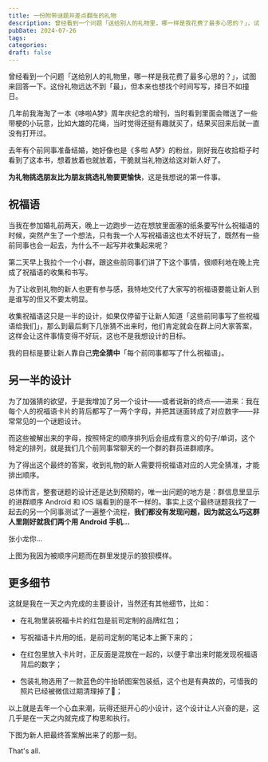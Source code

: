 ```yaml
---
title: 一份附带谜题并差点翻车的礼物
description: 曾经看到一个问题「送给别人的礼物里，哪一样是我花费了最多心思的？」，试图来回答一下。
pubDate: 2024-07-26
tags:
categories: 
draft: false
---
```



曾经看到一个问题「送给别人的礼物里，哪一样是我花费了最多心思的？」，试图来回答一下。这份礼物远达不到「最」，但本来也想找个时间写写，择日不如撞日。

几年前我海淘了一本《哆啦A梦》周年庆纪念的增刊，当时看到里面会赠送了一些带梗的小玩意，比如大雄的花绳，当时觉得还挺有趣就买了，结果买回来后就一直没有打开过。


去年有个前同事准备结婚，她好像也是《多啦 A梦》的粉丝，刚好我在收拾柜子时看到了这本书，想着放着也就放着，干脆就当礼物送给这对新人好了。

**为礼物挑选朋友比为朋友挑选礼物要更愉快**，这是我想说的第一件事。

## 祝福语

当我在参加婚礼前两天，晚上一边跑步一边在想放里面塞的纸条要写什么祝福语的时候，突然产生了一个想法，只有我一个人写祝福语这也太不好玩了，既然有一些前同事也会一起去，为什么不一起写并收集起来呢？

第二天早上我拉个一个小群，跟这些前同事们讲了下这个事情，很顺利地在晚上完成了祝福语的收集和书写。

为了让收到礼物的新人也更有参与感，我特地交代了大家写的祝福语要能让新人到是谁写的但又不要太明显。

收集祝福语这只是一半的设计，如果仅停留于让新人知道「这些前同事写了些祝福语给我们」，那么到最后剩下几张猜不出来时，他们肯定就会在群上问大家答案，这样会让这件事情变得不好玩，这也不是我想设计的目标。

我的目标是要让新人靠自己**完全猜中**「每个前同事都写了什么祝福语」。

## 另一半的设计

为了加强猜的欲望，于是我增加了另一个设计——或者说新的终点——进来：我在每个人的祝福语卡片的背后都写了一两个字母，并把其谜面转成了对应数字——非常常见的一个谜题设计。

而这些被解出来的字母，按照特定的顺序排列后会组成有意义的句子/单词，这个特定的排列，就是我们几个前同事常聊天的一个群的群员进群顺序。

为了得出这个最终的答案，收到礼物的新人需要将祝福语对应的人完全猜准，才能排出顺序。

总体而言，整套谜题的设计还是达到预期的，唯一出问题的地方是：群信息里显示的进群顺序 Android 和 iOS 端看到的是不一样的。事实上这个最终谜题我找了一起去的另一个同事测试了一遍整个流程，**我们都没有发现问题，因为就这么巧这群人里刚好就我们两个用 Android 手机…**  

张小龙你…

上图为我因为被顺序问题而在群里发提示的狼狈模样。

## 更多细节

这就是我在一天之内完成的主要设计，当然还有其他细节，比如：

- 在礼物里装祝福卡片的红包是前司定制的品牌红包；
    
- 写祝福语卡片用的纸，是前司定制的笔记本上撕下来的；
    
- 在红包里放入卡片时，正反面是混放在一起的，以便于拿出来时能发现祝福语背后的数字；
    
- 包装礼物选用了一款蓝色的牛抬轿图案包装纸，这个也是有典故的，可惜我的照片已经被微信过期清理掉了🙂；
    
      
    

以上就是去年一个心血来潮，玩得还挺开心的小设计，这个设计让人兴奋的是，这几乎是在一天之内就完成了构思和执行。

下图为新人把最终答案解出来了的那一刻。

That's all.